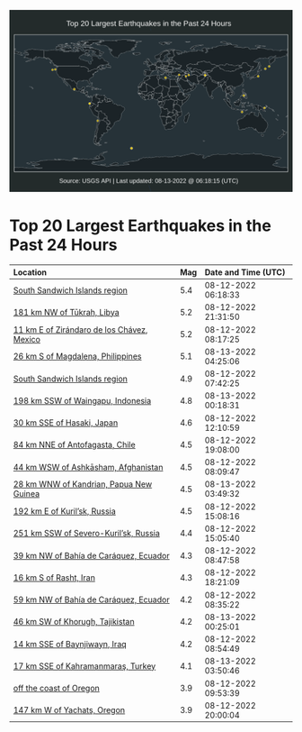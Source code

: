 ![Map](./map.png)

# Top 20 Largest Earthquakes in the Past 24 Hours

| Location | Mag | Date and Time (UTC) |
|:---|:---|:---|
| [South Sandwich Islands region](https://earthquake.usgs.gov/earthquakes/eventpage/us6000ia4x) | 5.4 | 08-12-2022 06:18:33 |
| [181 km NW of Tūkrah, Libya](https://earthquake.usgs.gov/earthquakes/eventpage/us6000iacz) | 5.2 | 08-12-2022 21:31:50 |
| [11 km E of Zirándaro de los Chávez, Mexico](https://earthquake.usgs.gov/earthquakes/eventpage/us6000ia64) | 5.2 | 08-12-2022 08:17:25 |
| [26 km S of Magdalena, Philippines](https://earthquake.usgs.gov/earthquakes/eventpage/us6000iafp) | 5.1 | 08-13-2022 04:25:06 |
| [South Sandwich Islands region](https://earthquake.usgs.gov/earthquakes/eventpage/us6000ia5w) | 4.9 | 08-12-2022 07:42:25 |
| [198 km SSW of Waingapu, Indonesia](https://earthquake.usgs.gov/earthquakes/eventpage/us6000iaep) | 4.8 | 08-13-2022 00:18:31 |
| [30 km SSE of Hasaki, Japan](https://earthquake.usgs.gov/earthquakes/eventpage/us6000ia82) | 4.6 | 08-12-2022 12:10:59 |
| [84 km NNE of Antofagasta, Chile](https://earthquake.usgs.gov/earthquakes/eventpage/us6000iabw) | 4.5 | 08-12-2022 19:08:00 |
| [44 km WSW of Ashkāsham, Afghanistan](https://earthquake.usgs.gov/earthquakes/eventpage/us6000ia62) | 4.5 | 08-12-2022 08:09:47 |
| [28 km WNW of Kandrian, Papua New Guinea](https://earthquake.usgs.gov/earthquakes/eventpage/us6000iafi) | 4.5 | 08-13-2022 03:49:32 |
| [192 km E of Kuril’sk, Russia](https://earthquake.usgs.gov/earthquakes/eventpage/us6000ia8x) | 4.5 | 08-12-2022 15:08:16 |
| [251 km SSW of Severo-Kuril’sk, Russia](https://earthquake.usgs.gov/earthquakes/eventpage/us6000ia8t) | 4.4 | 08-12-2022 15:05:40 |
| [39 km NW of Bahía de Caráquez, Ecuador](https://earthquake.usgs.gov/earthquakes/eventpage/us6000ia6c) | 4.3 | 08-12-2022 08:47:58 |
| [16 km S of Rasht, Iran](https://earthquake.usgs.gov/earthquakes/eventpage/us6000iabi) | 4.3 | 08-12-2022 18:21:09 |
| [59 km NW of Bahía de Caráquez, Ecuador](https://earthquake.usgs.gov/earthquakes/eventpage/us6000ia6a) | 4.2 | 08-12-2022 08:35:22 |
| [46 km SW of Khorugh, Tajikistan](https://earthquake.usgs.gov/earthquakes/eventpage/us6000iaes) | 4.2 | 08-13-2022 00:25:01 |
| [14 km SSE of Baynjiwayn, Iraq](https://earthquake.usgs.gov/earthquakes/eventpage/us6000ia6d) | 4.2 | 08-12-2022 08:54:49 |
| [17 km SSE of Kahramanmaraş, Turkey](https://earthquake.usgs.gov/earthquakes/eventpage/us6000iafh) | 4.1 | 08-13-2022 03:50:46 |
| [off the coast of Oregon](https://earthquake.usgs.gov/earthquakes/eventpage/us6000ia6p) | 3.9 | 08-12-2022 09:53:39 |
| [147 km W of Yachats, Oregon](https://earthquake.usgs.gov/earthquakes/eventpage/us6000iac9) | 3.9 | 08-12-2022 20:00:04 |
